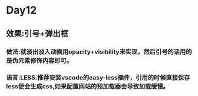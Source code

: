 # Day12

## 效果:引号+弹出框

### 做法:就淡出淡入动画用opacity+visibility来实现，然后引号的话用的是伪元素修饰内容即可。

### 语言:LESS.推荐安装vscode的easy-less插件，引用的时候直接保存less便会生成css,如果配置网站的预加载器会导致加载缓慢。